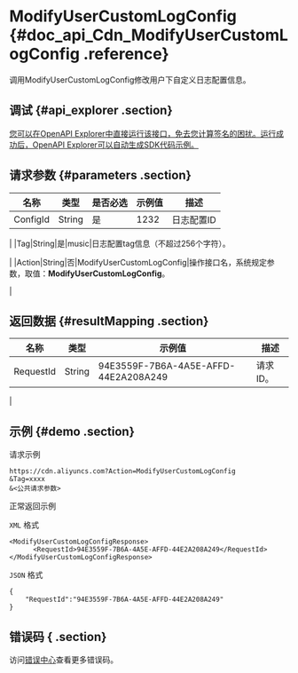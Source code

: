 # ModifyUserCustomLogConfig {#doc_api_Cdn_ModifyUserCustomLogConfig .reference}

调用ModifyUserCustomLogConfig修改用户下自定义日志配置信息。

## 调试 {#api_explorer .section}

[您可以在OpenAPI Explorer中直接运行该接口，免去您计算签名的困扰。运行成功后，OpenAPI Explorer可以自动生成SDK代码示例。](https://api.aliyun.com/#product=Cdn&api=ModifyUserCustomLogConfig&type=RPC&version=2018-05-10)

## 请求参数 {#parameters .section}

|名称|类型|是否必选|示例值|描述|
|--|--|----|---|--|
|ConfigId|String|是|1232|日志配置ID

 |
|Tag|String|是|music|日志配置tag信息（不超过256个字符）。

 |
|Action|String|否|ModifyUserCustomLogConfig|操作接口名，系统规定参数，取值：**ModifyUserCustomLogConfig**。

 |

## 返回数据 {#resultMapping .section}

|名称|类型|示例值|描述|
|--|--|---|--|
|RequestId|String|94E3559F-7B6A-4A5E-AFFD-44E2A208A249|请求ID。

 |

## 示例 {#demo .section}

请求示例

``` {#request_demo}
https://cdn.aliyuncs.com?Action=ModifyUserCustomLogConfig
&Tag=xxxx
&<公共请求参数>
```

正常返回示例

`XML` 格式

``` {#xml_return_success_demo}
<ModifyUserCustomLogConfigResponse>
	  <RequestId>94E3559F-7B6A-4A5E-AFFD-44E2A208A249</RequestId>
</ModifyUserCustomLogConfigResponse>
```

`JSON` 格式

``` {#json_return_success_demo}
{
	"RequestId":"94E3559F-7B6A-4A5E-AFFD-44E2A208A249"
}
```

## 错误码 { .section}

访问[错误中心](https://error-center.aliyun.com/status/product/Cdn)查看更多错误码。

